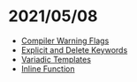 # 2021/05/08
- [Compiler Warning Flags](/../make/compiler-warning-flags.md)
- [Explicit and Delete Keywords](/../c++/explicit-and-delete-keywords.md)
- [Variadic Templates](/../c++/variadic-templates.md)
- [Inline Function](https://github.com/ElijahGCHEN/TIL/blame/main/c%2B%2B/trivia.md#L1)
